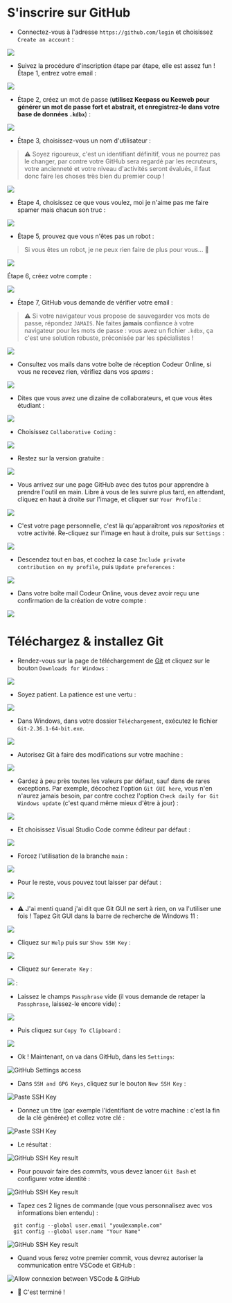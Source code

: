 # S'inscrire sur GitHub

- Connectez-vous à l'adresse `https://github.com/login` et choisissez `Create an account` : 

![](screenshots/45.png)

- Suivez la procédure d'inscription étape par étape, elle est assez fun ! Étape 1, entrez votre email :

![](screenshots/46.png)

- Étape 2, créez un mot de passe (**utilisez Keepass ou Keeweb pour générer un mot de passe fort et abstrait, et enregistrez-le dans votre base de données `.kdbx`**) :

![](screenshots/47.png)

- Étape 3, choisissez-vous un nom d'utilisateur : 

> ⚠️ Soyez rigoureux, c'est un identifiant définitif, vous ne pourrez pas le changer, par contre votre GitHub sera regardé par les recruteurs, votre ancienneté et votre niveau d'activités seront évalués, il faut donc faire les choses très bien du premier coup !

![](screenshots/48.png)

- Étape 4, choisissez ce que vous voulez, moi je n'aime pas me faire spamer mais chacun son truc : 

![](screenshots/49.png)

- Étape 5, prouvez que vous n'êtes pas un robot :

> Si vous êtes un robot, je ne peux rien faire de plus pour vous... 🤖

![](screenshots/50.png)

Étape 6, créez votre compte : 

![](screenshots/51.png)

- Étape 7, GitHub vous demande de vérifier votre email : 

> ⚠️ Si votre navigateur vous propose de sauvegarder vos mots de passe, répondez `JAMAIS`. Ne faites **jamais** confiance à votre navigateur pour les mots de passe : vous avez un fichier `.kdbx`, ça c'est une solution robuste, préconisée par les spécialistes ! 

![](screenshots/52.png)

- Consultez vos mails dans votre boîte de réception Codeur Online, si vous ne recevez rien, vérifiez dans vos *spams* :

![](screenshots/53.png)

- Dites que vous avez une dizaine de collaborateurs, et que vous êtes étudiant :

![](screenshots/54.png)

- Choisissez `Collaborative Coding` :

![](screenshots/55.png)

- Restez sur la version gratuite : 

![](screenshots/56.png)

- Vous arrivez sur une page GitHub avec des tutos pour apprendre à prendre l'outil en main. Libre à vous de les suivre plus tard, en attendant, cliquez en haut à droite sur l'image, et cliquer sur `Your Profile` :

![](screenshots/57.png)

- C'est votre page personnelle, c'est là qu'apparaîtront vos *repositories* et votre activité. Re-cliquez sur l'image en haut à droite, puis sur `Settings` :

![](screenshots/58.png)

- Descendez tout en bas, et cochez la case `Include private contribution on my profile`, puis `Update preferences` :

![](screenshots/59.png)

- Dans votre boîte mail Codeur Online, vous devez avoir reçu une confirmation de la création de votre compte : 

![](screenshots/60.png)


# Téléchargez & installez Git

- Rendez-vous sur la page de téléchargement de [Git](https://git-scm.com/downloads) et cliquez sur le bouton `Downloads for Windows` :

![](screenshots/61.png)

- Soyez patient. La patience est une vertu : 

![](screenshots/62.png)

- Dans Windows, dans votre dossier `Téléchargement`, exécutez le fichier `Git-2.36.1-64-bit.exe`.

![](screenshots/63.png)

- Autorisez Git à faire des modifications sur votre machine : 

![](screenshots/64.png)

- Gardez à peu près toutes les valeurs par défaut, sauf dans de rares exceptions. Par exemple, décochez l'option `Git GUI here`, vous n'en n'aurez jamais besoin, par contre cochez l'option `Check daily for Git Windows update` (c'est quand même mieux d'être à jour) : 

![](screenshots/65.png)

- Et choisissez Visual Studio Code comme éditeur par défaut : 

![](screenshots/66.png)

- Forcez l'utilisation de la branche `main` : 

![](screenshots/67.png)

- Pour le reste, vous pouvez tout laisser par défaut : 

![](screenshots/68.png)

- ⚠️ J'ai menti quand j'ai dit que Git GUI ne sert à rien, on va l'utiliser une fois ! Tapez Git GUI dans la barre de recherche de Windows 11 : 

![](screenshots/69.png)

- Cliquez sur `Help` puis sur `Show SSH Key` : 

![](screenshots/70.png)

- Cliquez sur `Generate Key` : 

![](screenshots/71.png) : 

- Laissez le champs `Passphrase` vide (il vous demande de retaper la `Passphrase`, laissez-le encore vide) : 

![](screenshots/72.png)


- Puis cliquez sur `Copy To Clipboard` : 

![](screenshots/73.png)

- Ok ! Maintenant, on va dans GitHub, dans les `Settings`:

![GitHub Settings access](screenshots/19.png)

- Dans `SSH and GPG Keys`, cliquez sur le bouton `New SSH Key` :

![Paste SSH Key](screenshots/22.png)

- Donnez un titre (par exemple l'identifiant de votre machine : c'est la fin de la clé générée) et collez votre clé : 

![Paste SSH Key](screenshots/20.png)

- Le résultat : 

![GitHub SSH Key result](screenshots/21.png)

- Pour pouvoir faire des *commits*, vous devez lancer `Git Bash` et configurer votre identité : 

![GitHub SSH Key result](screenshots/25.png)

- Tapez ces 2 lignes de commande (que vous personnalisez avec vos informations bien entendu) :  

```
  git config --global user.email "you@example.com"
  git config --global user.name "Your Name"
```

![GitHub SSH Key result](screenshots/74.png)

- Quand vous ferez votre premier commit, vous devrez autoriser la communication entre VSCode et GitHub :

![Allow connexion between VSCode & GitHub](screenshots/23.png)

- 🎉 C'est terminé !